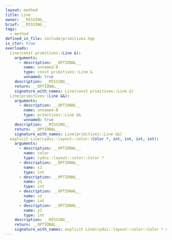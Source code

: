 ```yaml
---
layout: method
title: Line
owner: __MISSING__
brief: __MISSING__
tags:
  - method
defined_in_file: include/primitives.hpp
is_ctor: true
overloads:
  Line(const primitives::Line &):
    arguments:
      - description: __OPTIONAL__
        name: unnamed-0
        type: const primitives::Line &
        unnamed: true
    description: __MISSING__
    return: __OPTIONAL__
    signature_with_names: Line(const primitives::Line &)
  Line(primitives::Line &&):
    arguments:
      - description: __OPTIONAL__
        name: unnamed-0
        type: primitives::Line &&
        unnamed: true
    description: __MISSING__
    return: __OPTIONAL__
    signature_with_names: Line(primitives::Line &&)
  explicit Line(cydui::layout::color::Color *, int, int, int, int):
    arguments:
      - description: __OPTIONAL__
        name: color
        type: cydui::layout::color::Color *
      - description: __OPTIONAL__
        name: x1
        type: int
      - description: __OPTIONAL__
        name: y1
        type: int
      - description: __OPTIONAL__
        name: x2
        type: int
      - description: __OPTIONAL__
        name: y2
        type: int
    description: __MISSING__
    return: __OPTIONAL__
    signature_with_names: explicit Line(cydui::layout::color::Color * color, int x1, int y1, int x2, int y2)
---
```

